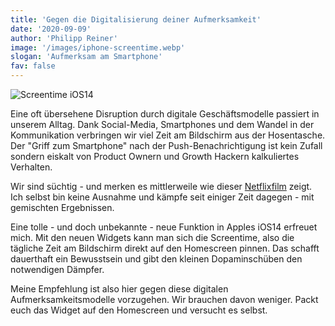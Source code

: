 ```yaml
---
title: 'Gegen die Digitalisierung deiner Aufmerksamkeit'
date: '2020-09-09'
author: 'Philipp Reiner'
image: '/images/iphone-screentime.webp'
slogan: 'Aufmerksam am Smartphone'
fav: false
---
```

![Screentime iOS14](/images/iphone-screentime.webp)

Eine oft übersehene Disruption durch digitale Geschäftsmodelle passiert in unserem Alltag. Dank Social-Media, Smartphones und dem Wandel in der Kommunikation verbringen wir viel Zeit am Bildschirm aus der Hosentasche. Der "Griff zum Smartphone" nach der Push-Benachrichtigung ist kein Zufall sondern eiskalt von Product Ownern und Growth Hackern kalkuliertes Verhalten.

Wir sind süchtig - und merken es mittlerweile wie dieser [Netflixfilm](https://www.netflix.com/de/title/81254224) zeigt. Ich selbst bin keine Ausnahme und kämpfe seit einiger Zeit dagegen - mit gemischten Ergebnissen.

Eine tolle - und doch unbekannte -  neue Funktion in Apples iOS14 erfreuet mich. Mit den neuen Widgets kann man sich die Screentime, also die tägliche Zeit am Bildschirm direkt auf den Homescreen pinnen. Das schafft dauerthaft ein Bewusstsein und gibt den kleinen Dopaminschüben den notwendigen Dämpfer.

Meine Empfehlung ist also hier gegen diese digitalen Aufmerksamkeitsmodelle vorzugehen. Wir brauchen davon weniger. Packt euch das Widget auf den Homescreen und versucht es selbst. 